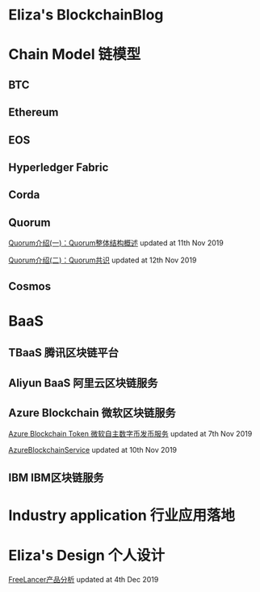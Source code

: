# Eliza's BlockchainBlog



# Chain Model 链模型

## BTC

## Ethereum

## EOS

## Hyperledger Fabric

## Corda

## Quorum

[Quorum介绍(一)：Quorum整体结构概述](Quorum/quorum1.md) updated at 11th Nov 2019

[Quorum介绍(二)：Quorum共识](Quorum/quorum2.md) updated at 12th Nov 2019

## Cosmos



# BaaS

## TBaaS 腾讯区块链平台

## Aliyun BaaS 阿里云区块链服务

## Azure Blockchain 微软区块链服务

[Azure Blockchain Token 微软自主数字币发币服务](Azure/AzureBlockchainToken.md)  updated at 7th Nov 2019

[AzureBlockchainService](Azure/AzureBlockchainService.md) updated at 10th Nov 2019

## IBM IBM区块链服务



# Industry application 行业应用落地



# Eliza's Design 个人设计

[FreeLancer产品分析](Design/FreeLancer.md) updated at 4th Dec 2019